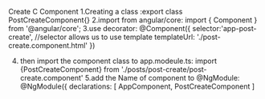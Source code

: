 Create C
Component
1.Creating a class :export class PostCreateComponent{}
2.import from angular/core: import { Component } from '@angular/core';
3.use decorator: @Component({
  selector:'app-post-create', //selector allows us to use template
  templateUrl: './post-create.component.html'
})

4. then import the component class to app.modeule.ts: import {PostCreateComponent} from './posts/post-create/post-create.component'
5.add the Name of component to @NgModule: @NgModule({
  declarations: [
    AppComponent,
    PostCreateComponent
  ]
